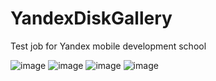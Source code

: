 # YandexDiskGallery
Test job for Yandex mobile development school

![image](https://user-images.githubusercontent.com/36709011/39676927-47c874b0-517b-11e8-8d3b-7f31095f7cc5.png) ![image](https://user-images.githubusercontent.com/36709011/39676936-5e843b44-517b-11e8-9182-9b40bfe8706e.png)
![image](https://user-images.githubusercontent.com/36709011/39676943-97b97424-517b-11e8-8f2b-db8b266eff42.png) ![image](https://user-images.githubusercontent.com/36709011/39676946-a1d23dec-517b-11e8-98e6-6cc4150c32f4.png)

